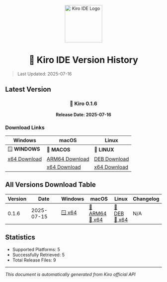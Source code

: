<div align="center">
  <img src="./public/kiro.png" alt="Kiro IDE Logo" width="120" height="120">
  
  # 🚀 Kiro IDE Version History
</div>

> Last Updated: 2025-07-16

## Latest Version

<div align="center">

### 📌 Kiro 0.1.6

**Release Date: 2025-07-16**

</div>

### Download Links

| Windows | macOS | Linux |
|---------|-------|-------|
| 🪟 **WINDOWS** | 🍎 **MACOS** | 🐧 **LINUX** |
| [x64 Download](https://prod.download.desktop.kiro.dev/releases/202507160015-Kiro-win32-x64.exe) | [ARM64 Download](https://prod.download.desktop.kiro.dev/releases/202507152330-Kiro-dmg-darwin-arm64.dmg) | [DEB Download](https://prod.download.desktop.kiro.dev/releases/202507152342--distro-linux-x64-deb/202507152342-distro-linux-x64.deb) |
|  | [x64 Download](https://prod.download.desktop.kiro.dev/releases/202507152349-Kiro-dmg-darwin-x64.dmg) | [x64 Download](https://prod.download.desktop.kiro.dev/releases/202507152342--distro-linux-x64-tar-gz/202507152342-distro-linux-x64.tar.gz) |

## All Versions Download Table

| Version | Date | Windows | macOS | Linux | Changelog |
|---------|------|---------|-------|-------|----------|
| 0.1.6 | 2025-07-15 | [🪟 x64](https://prod.download.desktop.kiro.dev/releases/202507160015-Kiro-win32-x64.exe) | [🍎 ARM64](https://prod.download.desktop.kiro.dev/releases/202507152330-Kiro-dmg-darwin-arm64.dmg)<br>[🍎 x64](https://prod.download.desktop.kiro.dev/releases/202507152349-Kiro-dmg-darwin-x64.dmg) | [🐧 DEB](https://prod.download.desktop.kiro.dev/releases/202507152342--distro-linux-x64-deb/202507152342-distro-linux-x64.deb)<br>[🐧 x64](https://prod.download.desktop.kiro.dev/releases/202507152342--distro-linux-x64-tar-gz/202507152342-distro-linux-x64.tar.gz) | N/A |

## Statistics

- Supported Platforms: 5
- Successfully Retrieved: 5
- Total Release Files: 9

---

*This document is automatically generated from Kiro official API*
